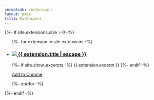 ```yaml
---
permalink: /extensions
layout: page
title: Extensions
---
```



{%- if site.extensions.size > 0 -%}
  <ul class="post-list">
    {%- for extension in site.extensions -%}
    <li>
      <h3>
        <a class="post-link" href="{{ extension.url }}">
          <img src="{{ extension.logo_128 }}" />
          {{ extension.title | escape }}
        </a>
      </h3>
      {%- if site.show_excerpts -%}
        {{ extension.excerpt }}
      {%- endif -%}
      <p><a class="download-link" href="https://chrome.google.com/webstore/detail/{{ extension.chrome_id }}?ref=essentialkit_featured" target="_blank">Add to Chrome</a>
      </p>
    </li>
    {%- endfor -%}
  </ul>
{%- endif -%}
